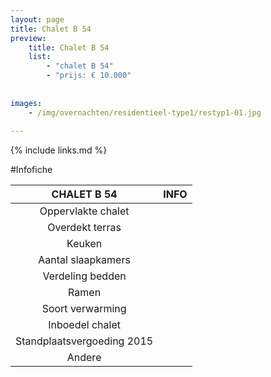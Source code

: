 ```yaml
---
layout: page
title: Chalet B 54
preview: 
    title: Chalet B 54
    list:
        - "chalet B 54"
        - "prijs: € 10.000"
        
        
images:
    - /img/overnachten/residentieel-type1/restyp1-01.jpg
    
---
```


{% include links.md %}



#Infofiche 

CHALET B 54                 | INFO        | 
:--------------------------:|:-----------:|
Oppervlakte chalet          |
Overdekt terras             | 
Keuken                      |
Aantal slaapkamers          |
Verdeling bedden            |
Ramen                       |
Soort verwarming            |
Inboedel chalet             |
Standplaatsvergoeding 2015  |
Andere                      |
